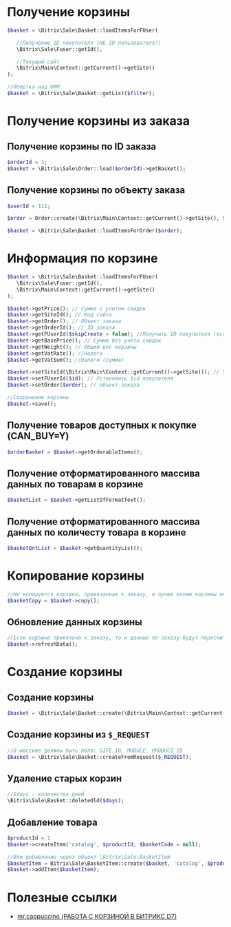 # Получение корзины
```php
$basket = \Bitrix\Sale\Basket::loadItemsForFUser(

   //Получение ID покупателя (НЕ ID пользователя!)
   \Bitrix\Sale\Fuser::getId(),

   //Текущий сайт
   \Bitrix\Main\Context::getCurrent()->getSite()
);

//Обёртка над ORM
$basket = \Bitrix\Sale\Basket::getList($filter);
```

# Получение корзины из заказа

## Получение корзины по ID заказа
```php
$orderId = 1;
$basket = \Bitrix\Sale\Order::load($orderId)->getBasket();
```

## Получение корзины по объекту заказа
```php
$userId = 111;

$order = Order::create(\Bitrix\Main\Context::getCurrent()->getSite(), $userId);

$basket = \Bitrix\Sale\Basket::loadItemsForOrder($order);
```

# Информация по корзине
```php
$basket = \Bitrix\Sale\Basket::loadItemsForFUser(
   \Bitrix\Sale\Fuser::getId(),
   \Bitrix\Main\Context::getCurrent()->getSite()
);

$basket->getPrice(); // Сумма с учетом скидок
$basket->getSiteId(); // Код сайта
$basket->getOrder(); // Объект заказа
$basket->getOrderId(); // ID заказа
$basket->getFUserId($skipCreate = false); //Получить ID покупателя (если подать true он будет создан)
$basket->getBasePrice(); // Сумма без учета скидок
$basket->getWeight(); // Общий вес корзины
$basket->getVatRate(); //Налоги
$basket->getVatSum(); //Налоги (сумма)

$basket->setSiteId(\Bitrix\Main\Context::getCurrent()->getSite()); // Установить код сайта
$basket->setFUserId($id); // Установить $id покупателя
$basket->setOrder($order); // объект заказа

//Сохранение корзины
$basket->save();
```

## Получение товаров доступных к покупке (CAN_BUY=Y)
```php
$orderBasket = $basket->getOrderableItems();
```

## Получение отформатированного массива данных по товарам в корзине
```php
$basketList = $basket->getListOfFormatText();
```

## Получение отформатированного массива данных по количесту товара в корзине
```php
$basketQntList = $basket->getQuantityList();
```
# Копирование корзины
```php
//Не копируется корзина, привязанная к заказу, и лучше копию корзины не сохранять)))
$basketCopy = $basket->copy();
```

## Обновление данных корзины
```php
//Если корзина привязана к заказу, то и данные по заказу будут пересчитаны
$basket->refreshData();
```

# Создание корзины
## Создание корзины
```php
$basket = \Bitrix\Sale\Basket::create(\Bitrix\Main\Context::getCurrent()->getSite())
```
## Создание корзины из `$_REQUEST`
```php
//В массиве должны быть поля: SITE_ID, MODULE, PRODUCT_ID
$basket = \Bitrix\Sale\Basket::createFromRequest($_REQUEST);
```
## Удаление старых корзин
```php
//$days - количество дней
\Bitrix\Sale\Basket::deleteOld($days);
```

## Добавление товара
```php
$productId = 1
$basket->createItem('catalog', $productId, $basketCode = null);

//Или добавление через объект \Bitrix\Sale\BasketItem
$basketItem = Bitrix\Sale\BasketItem::create($basket, 'catalog', $productId, $basketCode = null)
$basket->addItem($basketItem);
```
# Полезные ссылки
* [mr.cappuccino (РАБОТА С КОРЗИНОЙ В БИТРИКС D7)](https://mrcappuccino.ru/blog/post/work-with-basket-bitrix-d7)